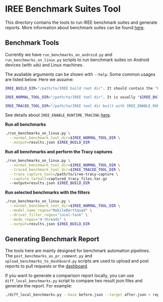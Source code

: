 # IREE Benchmark Suites Tool

This directory contains the tools to run IREE benchmark suites and generate
reports. More information about benchmark suites can be found [here](/benchmarks/README.md).

## Benchmark Tools

Currently we have `run_benchmarks_on_android.py` and
`run_benchmarks_on_linux.py` scripts to run benchmark suites on Android devices
(with `adb`) and Linux machines.

The available arguments can be shown with `--help`. Some common usages are
listed below. Here we assume:

```sh
IREE_BUILD_DIR="/path/to/IREE build root dir". It should contain the "benchmark_suites" directory built with the target "iree-benchmark-suites".

IREE_NORMAL_TOOL_DIR="/path/to/IREE tool dir". It is usually "$IREE_BUILD_DIR/tools".

IREE_TRACED_TOOL_DIR="/path/to/IREE tool dir built with IREE_ENABLE_RUNTIME_TRACING=ON".
```

See details about `IREE_ENABLE_RUNTIME_TRACING` [here](/docs/developers/developing_iree/profiling_with_tracy.md).

**Run all benchmarks**
```sh
./run_benchmarks_on_linux.py \
  --normal_benchmark_tool_dir=$IREE_NORMAL_TOOL_DIR \
  --output=results.json $IREE_BUILD_DIR
```

**Run all benchmarks and perform the Tracy captures**
```sh
./run_benchmarks_on_linux.py \
  --normal_benchmark_tool_dir=$IREE_NORMAL_TOOL_DIR \
  --traced_benchmark_tool_dir=$IREE_TRACED_TOOL_DIR \
  --trace_capture_tool=/path/to/iree-tracy-capture \
  --capture_tarball=captured_tracy_files.tar.gz
  --output=results.json $IREE_BUILD_DIR
```

**Run selected benchmarks with the filters**
```sh
./run_benchmarks_on_linux.py \
  --normal_benchmark_tool_dir=$IREE_NORMAL_TOOL_DIR \
  --model_name_regex="MobileBertSquad" \
  --driver_filter_regex="local-task" \
  --mode_regex="4-threads" \
  --output=results.json $IREE_BUILD_DIR
```

## Generating Benchmark Report

The tools here are mainly designed for benchmark automation pipelines.
The `post_benchmarks_as_pr_comment.py` and `upload_benchmarks_to_dashboard.py`
scripts are used to upload and post reports to pull requests or the
[dashboard](https://perf.iree.dev/).

If you want to generate a comparison report locally, you can use
`diff_local_benchmarks.py` script to compare two result json files and generate
the report. For example:

```sh
./diff_local_benchmarks.py --base before.json --target after.json > report.md
```
